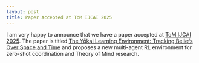 ```yaml
---
layout: post
title: Paper Accepted at ToM IJCAI 2025
---
```


I am very happy to announce that we have a paper accepted at [ToM IJCAI 2025](https://tomworkshop.github.io).
The paper is titled [The Yōkai Learning Environment: Tracking Beliefs Over Space and Time](https://collaborative-ai.org/publications/ruhdorfer25_ijcaiw/) and proposes a new multi-agent RL environment for zero-shot coordination and Theory of Mind research.
